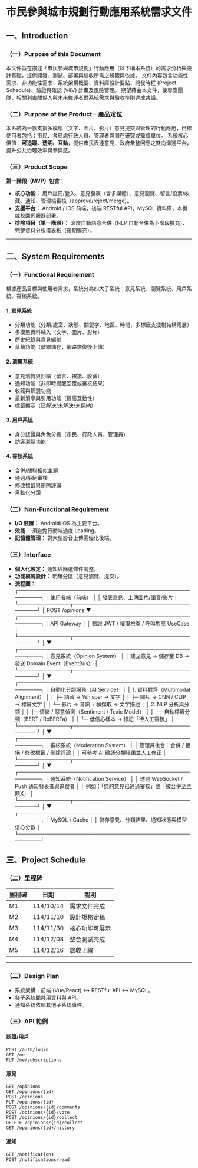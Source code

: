 # 市民參與城市規劃行動應用系統需求文件

## 一、Introduction

### （一）Purpose of this Document
本文件旨在描述「市民參與城市規劃」行動應用（以下稱本系統）的需求分析與設計基礎，提供開發、測試、部署與驗收所需之規範與依據。
文件內容包含功能性需求、非功能性需求、系統架構概要、資料庫設計要點、開發時程 (Project Schedule)、驗證與確認 (V&V) 計畫及風險管理。
期望藉由本文件，使專案團隊、相關利害關係人與未來維運者對系統需求與驗收準則達成共識。

### （二）Purpose of the Product－產品定位
本系統為一款支援多模態（文字、圖片、影片）意見提交與管理的行動應用，目標使用者包括：市民、各局處行政人員、管理者與潛在研究或監督單位。
系統核心價值：**可追蹤、透明、互動**，提供市民表達意見、政府彙整回應之雙向溝通平台，提升公共治理效率與參與感。

### （三）Product Scope
**第一階段（MVP）包含：**
- **核心功能：** 用戶註冊/登入、意見發表（含多媒體）、意見瀏覽、留言/投票/收藏、通知、管理端審核（approve/reject/merge）。
- **支援平台：** Android / iOS 前端，後端 RESTful API，MySQL 資料庫，本機或校園伺服器部署。
- **排除項目（第一階段）：** 深度自動語意合併（NLP 自動合併為下階段擴充）、完整資料分析儀表板（後期擴充）。

---

## 二、System Requirements

### （一）Functional Requirement
根據產品目標與使用者需求，系統分為四大子系統：意見系統、瀏覽系統、用戶系統、審核系統。

#### 1. 意見系統
- 分類功能（分類/處室、狀態、關鍵字、地區、時間，多標籤支援樹結構兩層）  
- 多模態資料輸入（文字、圖片、影片）  
- 歷史紀錄與意見編號  
- 草稿功能（離線儲存，網路恢復後上傳）  

#### 2. 瀏覽系統
- 意見瀏覽與回饋（留言、按讚、收藏）  
- 通知功能（非即時提醒回覆或審核結果）  
- 收藏與篩選功能  
- 最新消息與引用功能（提高互動性）  
- 標籤顯示（已解決/未解決/未採納）  

#### 3. 用戶系統
- 身分認證與角色分級（市民、行政人員、管理員）  
- 訪客瀏覽功能  

#### 4. 審核系統
- 合併/關聯相似主題  
- 通過/拒絕審核  
- 修改標籤與刪除評論  
- 自動化分類

### （二）Non-Functional Requirement
- **I/O 裝置：** Android/iOS 為主要平台。  
- **效能：** 須避免行動端過度 Loading。  
- **記憶體管理：** 對大型影音上傳需優化後端。  

### （三）Interface
- **個人化設定：** 通知與篩選條件調整。  
- **功能模塊設計：** 明確分區（意見瀏覽、提交）。  
- **流程圖：** 
┌──────────────────────────────────────────────────────┐
│                      使用者端（前端）                 │
│  發表意見、上傳圖片/語音/影片                         │
└──────────────┬──────────────────────────────────────┘
               │  POST /opinions
               ▼
┌──────────────────────────────────────────────────────┐
│                   API Gateway                        │
│ 驗證 JWT / 權限檢查 / 呼叫對應 UseCase                │
└──────────────┬──────────────────────────────────────┘
               │
               ▼
┌──────────────────────────────────────────────────────┐
│                  意見系統（Opinion System）           │
│ 建立意見 → 儲存至 DB → 發送 Domain Event（EventBus） │
└──────────────┬──────────────────────────────────────┘
               │
               ▼
┌──────────────────────────────────────────────────────┐
│                  自動化分類服務（AI Service）         │
│ 1. 資料對齊（Multimodal Alignment）                   │
│    ├─ 語音 → Whisper → 文字                          │
│    ├─ 圖片 → CNN / CLIP → 標籤文字                  │
│    └─ 影片 → 音訊 + 幀擷取 → 文字描述               │
│ 2. NLP 分析與分類                                    │
│    ├─ 情緒 / 惡意偵測（Sentiment / Toxic Model）     │
│    ├─ 自動標籤分類（BERT / RoBERTa）                 │
│    └─ 低信心樣本 → 標記「待人工審核」                │
└──────────────┬──────────────────────────────────────┘
               │
               ▼
┌──────────────────────────────────────────────────────┐
│                 審核系統（Moderation System）          │
│ 管理員後台：合併 / 拒絕 / 修改標籤 / 刪除評論          │
│ 可參考 AI 建議分類結果並人工修正                     │
└──────────────┬──────────────────────────────────────┘
               │
               ▼
┌──────────────────────────────────────────────────────┐
│               通知系統（Notification Service）        │
│ 透過 WebSocket / Push 通知發表者與追蹤者              │
│ 例如：「您的意見已通過審核」或「被合併至主題X」       │
└──────────────┬──────────────────────────────────────┘
               │
               ▼
┌──────────────────────────────────────────────────────┐
│                     MySQL / Cache                    │
│ 儲存意見、分類結果、通知狀態與模型信心分數             │
└──────────────────────────────────────────────────────┘


## 三、Project Schedule

### （二）里程碑
| 里程碑 | 日期 | 說明 |
|--------|------|------|
| M1 | 114/10/14 | 需求文件完成 |
| M2 | 114/11/10 | 設計規格定稿 |
| M3 | 114/11/30 | 核心功能可展示 |
| M4 | 114/12/08 | 整合測試完成 |
| M5 | 114/12/16 | 驗收上線 |

---

### （二）Design Plan
- 系統架構：前端 (Vue/React) ↔ RESTful API ↔ MySQL。
- 各子系統間共用資料與 API。
- 通知系統依賴其他子系統事件。

### （三）API 範例

#### 認證/用戶
```
POST /auth/login
GET /me
PUT /me/subscriptions
```

#### 意見
```
GET /opinions
GET /opinions/{id}
POST /opinions
PUT /opinions/{id}
POST /opinions/{id}/comments
POST /opinions/{id}/vote
POST /opinions/{id}/collect
DELETE /opinions/{id}/collect
GET /opinions/{id}/history
```

#### 通知
```
GET /notifications
POST /notifications/read
```
